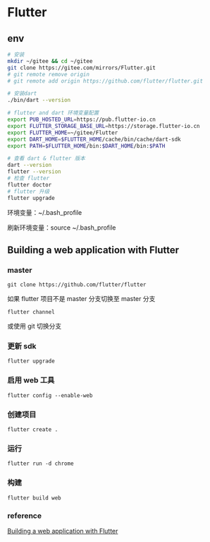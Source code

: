 # Flutter

## env

```sh
# 安装
mkdir ~/gitee && cd ~/gitee
git clone https://gitee.com/mirrors/Flutter.git
# git remote remove origin
# git remote add origin https://github.com/flutter/flutter.git

# 安装dart
./bin/dart --version

# flutter and dart 环境变量配置
export PUB_HOSTED_URL=https://pub.flutter-io.cn
export FLUTTER_STORAGE_BASE_URL=https://storage.flutter-io.cn
export FLUTTER_HOME=~/gitee/Flutter
export DART_HOME=$FLUTTER_HOME/cache/bin/cache/dart-sdk
export PATH=$FLUTTER_HOME/bin:$DART_HOME/bin:$PATH

# 查看 dart & flutter 版本
dart --version
flutter --version
# 检查 flutter
flutter doctor
# flutter 升级
flutter upgrade
```

环境变量：~/.bash_profile

刷新环境变量：source ~/.bash_profile

## Building a web application with Flutter

### master

```
git clone https://github.com/flutter/flutter
```

如果 flutter 项目不是 master 分支切换至 master 分支

```
flutter channel
```

或使用 git 切换分支

### 更新 sdk

```
flutter upgrade
```

### 启用 web 工具

```
flutter config --enable-web
```

### 创建项目

```
flutter create .
```

### 运行

```
flutter run -d chrome
```

### 构建

```
flutter build web
```

### reference

[Building a web application with Flutter](https://flutter.dev/docs/get-started/web)
